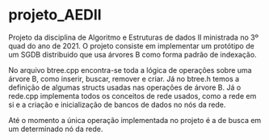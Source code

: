 # projeto_AEDII

Projeto da disciplina de Algoritmo e Estruturas de dados II ministrada no 3º quad do ano de 2021. O projeto consiste em implementar um protótipo de um SGDB distribuido que usa árvores B como forma padrão de indexação.

No arquivo btree.cpp encontra-se toda a lógica de operações sobre uma árvore B, como inserir, buscar, remover e criar. Já no btree.h temos a definição de algumas structs usadas nas operações de árvore B. Já o rede.cpp implementa todos os conceitos de rede usados, como a rede em si e a criação e inicialização de bancos de dados no nós da rede.

Até o momento a única operação implementada no projeto é a de busca em um determinado nó da rede.
